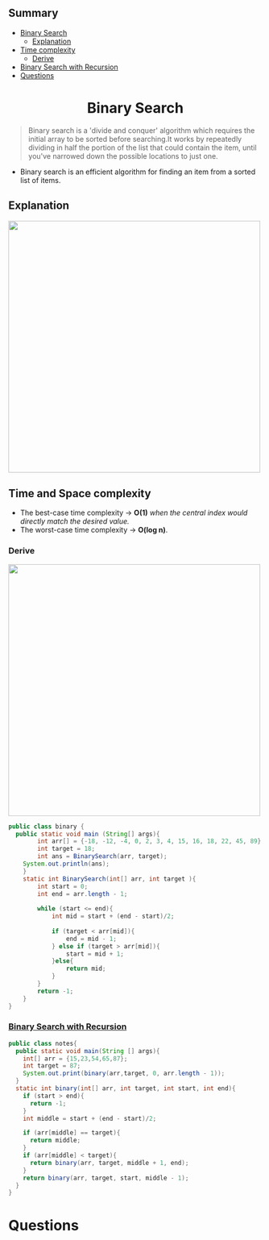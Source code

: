 <h2> Summary </h2>

- [Binary Search](https://github.com/taraxdev/my-notes/blob/master/Java/Binary%20Search.md#-binary-search-)
	- [Explanation](https://github.com/taraxdev/my-notes/blob/master/Java/Binary%20Search.md#explanation)
- [Time complexity](https://github.com/taraxdev/my-notes/blob/master/Java/Binary%20Search.md#-time-and-space-complexity-)
	- [Derive](https://github.com/taraxdev/my-notes/blob/master/Java/Binary%20Search.md#derive)
- [Binary Search with Recursion](https://github.com/taraxdev/my-notes/blob/master/Java/Binary%20Search.md#binary-search-with-recursion)
- [Questions](https://github.com/taraxdev/my-notes/blob/master/Java/Binary%20Search.md#-questions-)

<h1 align = "center"> Binary Search </h1>

> Binary search is a 'divide and conquer' algorithm which requires the initial array to be sorted before searching.It works by repeatedly dividing in half the portion of the list that could contain the item, until you've narrowed down the possible locations to just one.

- Binary search is an efficient algorithm for finding an item from a sorted list of items.

<h2>Explanation</h2>

<img src = "https://github.com/taraxdev/my-notes/blob/master/Java/assets/binarysearch1.png" width="500">

<h2> Time and Space complexity </h2>

- The best-case time complexity → <b>O(1)</b> <i> when the central index would directly match the desired value.</i>
- The worst-case time complexity  → <b>O(log n)</b>. 

<h3>Derive</h3>

<img src = "https://github.com/taraxdev/my-notes/blob/master/Java/assets/binarysearch2.png" width="500">

```java
public class binary {
  public static void main (String[] args){
		int arr[] = {-18, -12, -4, 0, 2, 3, 4, 15, 16, 18, 22, 45, 89};
		int target = 18;
		int ans = BinarySearch(arr, target);
    System.out.println(ans);
	}
	static int BinarySearch(int[] arr, int target ){
		int start = 0;
		int end = arr.length - 1;
	  
		while (start <= end){
			int mid = start + (end - start)/2;
	  
			if (target < arr[mid]){
				end = mid - 1;
			} else if (target > arr[mid]){
				start = mid + 1;
			}else{
				return mid;
			}
		}
		return -1;
	}
}
```

### [Binary Search with Recursion](https://github.com/taraxdev/my-notes/blob/master/Java/Recursion.md#binary-search-with-recursion)

```java
public class notes{
  public static void main(String [] args){
    int[] arr = {15,23,54,65,87};
    int target = 87;
    System.out.print(binary(arr,target, 0, arr.length - 1));
  }
  static int binary(int[] arr, int target, int start, int end){
    if (start > end){
      return -1;
    }
    int middle = start + (end - start)/2;

    if (arr[middle] == target){
      return middle;
    }
    if (arr[middle] < target){
      return binary(arr, target, middle + 1, end);
    }
    return binary(arr, target, start, middle - 1);
  }
}
```

<h1 > Questions </h1>
